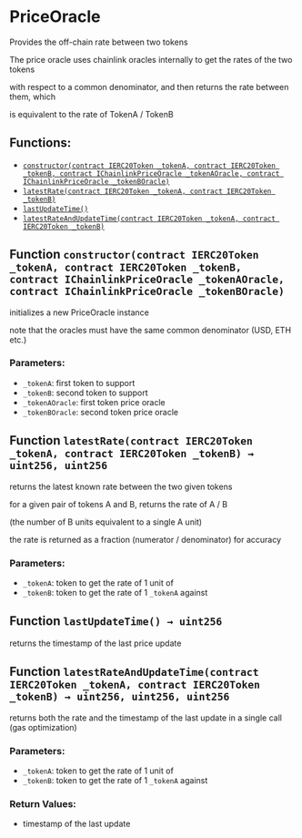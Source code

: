 # PriceOracle

Provides the off-chain rate between two tokens

The price oracle uses chainlink oracles internally to get the rates of the two tokens

with respect to a common denominator, and then returns the rate between them, which

is equivalent to the rate of TokenA / TokenB

## Functions:

* [`constructor(contract IERC20Token _tokenA, contract IERC20Token _tokenB, contract IChainlinkPriceOracle _tokenAOracle, contract IChainlinkPriceOracle _tokenBOracle)`](priceoracle.md#PriceOracle-constructor-contract-IERC20Token-contract-IERC20Token-contract-IChainlinkPriceOracle-contract-IChainlinkPriceOracle-)
* [`latestRate(contract IERC20Token _tokenA, contract IERC20Token _tokenB)`](priceoracle.md#PriceOracle-latestRate-contract-IERC20Token-contract-IERC20Token-)
* [`lastUpdateTime()`](priceoracle.md#PriceOracle-lastUpdateTime--)
* [`latestRateAndUpdateTime(contract IERC20Token _tokenA, contract IERC20Token _tokenB)`](priceoracle.md#PriceOracle-latestRateAndUpdateTime-contract-IERC20Token-contract-IERC20Token-)

## Function `constructor(contract IERC20Token _tokenA, contract IERC20Token _tokenB, contract IChainlinkPriceOracle _tokenAOracle, contract IChainlinkPriceOracle _tokenBOracle)` <a id="PriceOracle-constructor-contract-IERC20Token-contract-IERC20Token-contract-IChainlinkPriceOracle-contract-IChainlinkPriceOracle-"></a>

initializes a new PriceOracle instance

note that the oracles must have the same common denominator \(USD, ETH etc.\)

### Parameters:

* `_tokenA`: first token to support
* `_tokenB`: second token to support
* `_tokenAOracle`: first token price oracle
* `_tokenBOracle`: second token price oracle

## Function `latestRate(contract IERC20Token _tokenA, contract IERC20Token _tokenB) → uint256, uint256` <a id="PriceOracle-latestRate-contract-IERC20Token-contract-IERC20Token-"></a>

returns the latest known rate between the two given tokens

for a given pair of tokens A and B, returns the rate of A / B

\(the number of B units equivalent to a single A unit\)

the rate is returned as a fraction \(numerator / denominator\) for accuracy

### Parameters:

* `_tokenA`: token to get the rate of 1 unit of
* `_tokenB`: token to get the rate of 1 `_tokenA` against

## Function `lastUpdateTime() → uint256` <a id="PriceOracle-lastUpdateTime--"></a>

returns the timestamp of the last price update

## Function `latestRateAndUpdateTime(contract IERC20Token _tokenA, contract IERC20Token _tokenB) → uint256, uint256, uint256` <a id="PriceOracle-latestRateAndUpdateTime-contract-IERC20Token-contract-IERC20Token-"></a>

returns both the rate and the timestamp of the last update in a single call \(gas optimization\)

### Parameters:

* `_tokenA`: token to get the rate of 1 unit of
* `_tokenB`: token to get the rate of 1 `_tokenA` against

### Return Values:

* timestamp of the last update

